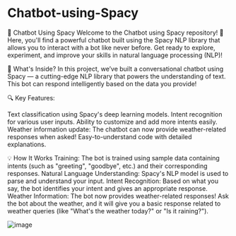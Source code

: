 # Chatbot-using-Spacy
🤖 Chatbot Using Spacy
Welcome to the Chatbot using Spacy repository! 🎉 Here, you'll find a powerful chatbot built using the Spacy NLP library that allows you to interact with a bot like never before. Get ready to explore, experiment, and improve your skills in natural language processing (NLP)!

🚀 What's Inside?
In this project, we’ve built a conversational chatbot using Spacy — a cutting-edge NLP library that powers the understanding of text. This bot can respond intelligently based on the data you provide!

🔍 Key Features:

Text classification using Spacy's deep learning models.
Intent recognition for various user inputs.
Ability to customize and add more intents easily.
Weather information update: The chatbot can now provide weather-related responses when asked!
Easy-to-understand code with detailed explanations.


💡 How It Works
Training: The bot is trained using sample data containing intents (such as "greeting", "goodbye", etc.) and their corresponding responses.
Natural Language Understanding: Spacy's NLP model is used to parse and understand your input.
Intent Recognition: Based on what you say, the bot identifies your intent and gives an appropriate response.
Weather Information: The bot now provides weather-related responses! Ask the bot about the weather, and it will give you a basic response related to weather queries (like "What's the weather today?" or "Is it raining?").

![image](https://github.com/user-attachments/assets/7a4f562d-2c3f-4a07-8daa-8894c49ba4e0)
